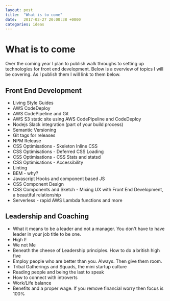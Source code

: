 ```yaml
---
layout: post
title:  "What is to come"
date:   2017-02-27 20:00:38 +0000
categories: ideas
---
```


# What is to come

Over the coming year I plan to publish walk throughs to setting up technologies for front end development. Below is
a overview of topics I will be covering. As I publish them I will link to them below.

## Front End Development

* Living Style Guides
* AWS CodeDeploy
* AWS CodePipeline and Git
* AWS S3 static site using AWS CodePipeline and CodeDeploy
* Nodejs Slack integration (part of your build process)
* Semantic Versioning
* Git tags for releases
* NPM Release
* CSS Optimisations - Skeleton Inline CSS
* CSS Optimisations - Deferred CSS Loading
* CSS Optimisations - CSS Stats and statsd
* CSS Optimisations - Accessibility
* Linting
* BEM - why?
* Javascript Hooks and component based JS
* CSS Component Design
* CSS Components and Sketch - Mixing UX with Front End Development, a beautiful relationship
* Serverless - rapid AWS Lambda functions and more

## Leadership and Coaching

* What it means to be a leader and not a manager. You don't have to have leader in your job title to be one.
* High I!
* We not Me
* Beneath the cheese of Leadership principles. How to do a british high five
* Employ people who are better than you. Always. Then give them room.
* Tribal Gatherings and Squads, the mini startup culture
* Reading people and being the last to speak
* How to connect with introverts
* Work/Life balance
* Benefits and a proper wage. If you remove financial worry then focus is 100%
